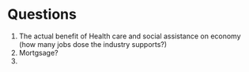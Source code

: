 # Questions

1. The actual benefit of Health care and social assistance on economy (how many jobs dose the industry supports?)  
2. Mortgsage?  
3. 

